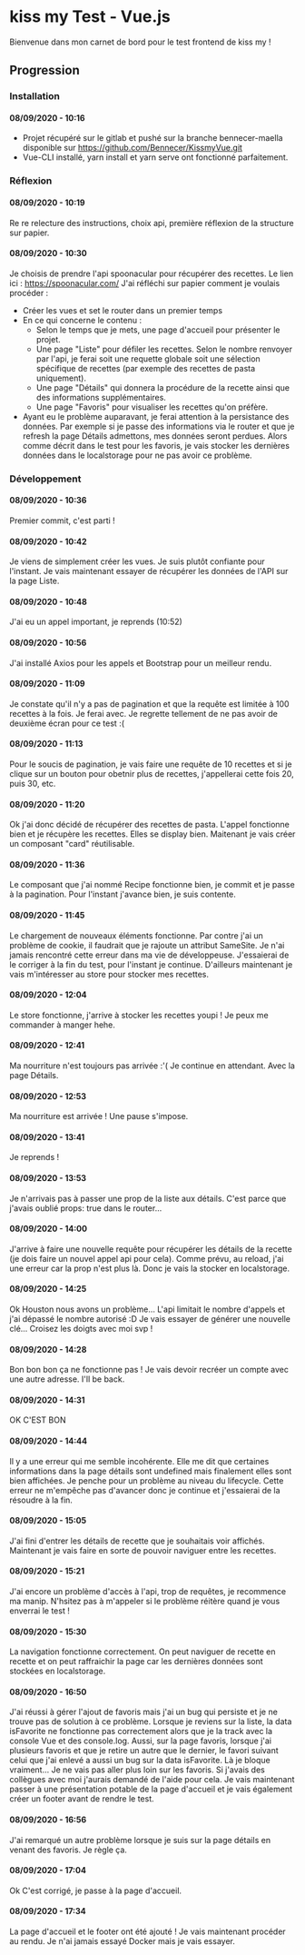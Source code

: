 # kiss my Test - Vue.js
Bienvenue dans mon carnet de bord pour le test frontend de kiss my !

## Progression

### Installation

#### **08/09/2020 - 10:16**
* Projet récupéré sur le gitlab et pushé sur la branche bennecer-maella disponible sur https://github.com/Bennecer/KissmyVue.git
* Vue-CLI installé, yarn install et yarn serve ont fonctionné parfaitement.

### Réflexion

#### **08/09/2020 - 10:19**
Re re relecture des instructions, choix api, première réflexion de la structure sur papier.

#### **08/09/2020 - 10:30**
Je choisis de prendre l'api spoonacular pour récupérer des recettes. Le lien ici : https://spoonacular.com/
J'ai réfléchi sur papier comment je voulais procéder :
* Créer les vues et set le router dans un premier temps
* En ce qui concerne le contenu :
  * Selon le temps que je mets, une page d'accueil pour présenter le projet.
  * Une page "Liste" pour défiler les recettes. Selon le nombre renvoyer par l'api, je ferai soit une requette globale soit une sélection spécifique de recettes (par exemple des recettes de pasta uniquement).
  * Une page "Détails" qui donnera la procédure de la recette ainsi que des informations supplémentaires.
  * Une page "Favoris" pour visualiser les recettes qu'on préfère.
* Ayant eu le problème auparavant, je ferai attention à la persistance des données. Par exemple si je passe des informations via le router et que je refresh la page Détails admettons, mes données seront perdues. Alors comme décrit dans le test pour les favoris, je vais stocker les dernières données dans le localstorage pour ne pas avoir ce problème.

### Développement

#### **08/09/2020 - 10:36**
Premier commit, c'est parti !

#### **08/09/2020 - 10:42**
Je viens de simplement créer les vues. Je suis plutôt confiante pour l'instant. Je vais maintenant essayer de récupérer les données de l'API sur la page Liste.

#### **08/09/2020 - 10:48**
J'ai eu un appel important, je reprends (10:52)

#### **08/09/2020 - 10:56**
J'ai installé Axios pour les appels et Bootstrap pour un meilleur rendu.

#### **08/09/2020 - 11:09**
Je constate qu'il n'y a pas de pagination et que la requête est limitée à 100 recettes à la fois. Je ferai avec.
Je regrette tellement de ne pas avoir de deuxième écran pour ce test :(

#### **08/09/2020 - 11:13**
Pour le soucis de pagination, je vais faire une requête de 10 recettes et si je clique sur un bouton pour obetnir plus de recettes, j'appellerai cette fois 20, puis 30, etc.

#### **08/09/2020 - 11:20**
Ok j'ai donc décidé de récupérer des recettes de pasta. L'appel fonctionne bien et je récupère les recettes. Elles se display bien. Maitenant je vais créer un composant "card" réutilisable.

#### **08/09/2020 - 11:36**
Le composant que j'ai nommé Recipe fonctionne bien, je commit et je passe à la pagination. Pour l'instant j'avance bien, je suis contente.

#### **08/09/2020 - 11:45**
Le chargement de nouveaux éléments fonctionne. Par contre j'ai un problème de cookie, il faudrait que je rajoute un attribut SameSite. Je n'ai jamais rencontré cette erreur dans ma vie de développeuse. J'essaierai de le corriger à la fin du test, pour l'instant je continue. D'ailleurs maintenant je vais m'intéresser au store pour stocker mes recettes.

#### **08/09/2020 - 12:04**
Le store fonctionne, j'arrive à stocker les recettes youpi ! Je peux me commander à manger hehe.

#### **08/09/2020 - 12:41**
Ma nourriture n'est toujours pas arrivée :'( Je continue en attendant. Avec la page Détails.

#### **08/09/2020 - 12:53**
Ma nourriture est arrivée ! Une pause s'impose.

#### **08/09/2020 - 13:41**
Je reprends ! 

#### **08/09/2020 - 13:53**
Je n'arrivais pas à passer une prop de la liste aux détails. C'est parce que j'avais oublié props: true dans le router...

#### **08/09/2020 - 14:00**
J'arrive à faire une nouvelle requête pour récupérer les détails de la recette (je dois faire un nouvel appel api pour cela). Comme prévu, au reload, j'ai une erreur car la prop n'est plus là. Donc je vais la stocker en localstorage.

#### **08/09/2020 - 14:25**
Ok Houston nous avons un problème... L'api limitait le nombre d'appels et j'ai dépassé le nombre autorisé :D Je vais essayer de générer une nouvelle clé... Croisez les doigts avec moi svp !

#### **08/09/2020 - 14:28**
Bon bon bon ça ne fonctionne pas ! Je vais devoir recréer un compte avec une autre adresse. I'll be back.

#### **08/09/2020 - 14:31**
OK C'EST BON

#### **08/09/2020 - 14:44**
Il y a une erreur qui me semble incohérente. Elle me dit que certaines informations dans la page détails sont undefined mais finalement elles sont bien affichées. Je penche pour un problème au niveau du lifecycle. Cette erreur ne m'empêche pas d'avancer donc je continue et j'essaierai de la résoudre à la fin.

#### **08/09/2020 - 15:05**
J'ai fini d'entrer les détails de recette que je souhaitais voir affichés. Maintenant je vais faire en sorte de pouvoir naviguer entre les recettes.

#### **08/09/2020 - 15:21**
J'ai encore un problème d'accès à l'api, trop de requêtes, je recommence ma manip. N'hsitez pas à m'appeler si le problème réitère quand je vous enverrai le test !

#### **08/09/2020 - 15:30**
La navigation fonctionne correctement. On peut naviguer de recette en recette et on peut raffraichir la page car les dernières données sont stockées en localstorage.

#### **08/09/2020 - 16:50**
J'ai réussi à gérer l'ajout de favoris mais j'ai un bug qui persiste et je ne trouve pas de solution à ce problème. Lorsque je reviens sur la liste, la data isFavorite ne fonctionne pas correctement alors que je la track avec la console Vue et des console.log. Aussi, sur la page favoris, lorsque j'ai plusieurs favoris et que je retire un autre que le dernier, le favori suivant celui que j'ai enlevé a aussi un bug sur la data isFavorite. 
Là je bloque vraiment... Je ne vais pas aller plus loin sur les favoris. Si j'avais des collègues avec moi j'aurais demandé de l'aide pour cela.
Je vais maintenant passer à une présentation potable de la page d'accueil et je vais également créer un footer avant de rendre le test.

#### **08/09/2020 - 16:56**
J'ai remarqué un autre problème lorsque je suis sur la page détails en venant des favoris. Je règle ça.

#### **08/09/2020 - 17:04**
Ok C'est corrigé, je passe à la page d'accueil.

#### **08/09/2020 - 17:34**
La page d'accueil et le footer ont été ajouté ! Je vais maintenant procéder au rendu. Je n'ai jamais essayé Docker mais je vais essayer.